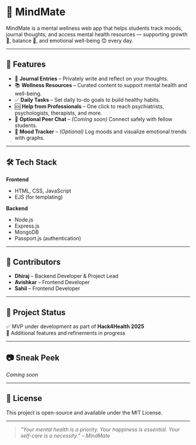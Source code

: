 # 🧠 MindMate

MindMate is a mental wellness web app that helps students track moods, 
journal thoughts, and access mental health resources — supporting growth 💪, 
balance 🌿, and emotional well-being 😊 every day.

---

## 🚀 Features

- 📓 **Journal Entries** – Privately write and reflect on your thoughts.
- 📚 **Wellness Resources** – Curated content to support mental health and well-being.
- ✅ **Daily Tasks** – Set daily to-do goals to build healthy habits.
- 🆘 **Help from Professionals** – One click to reach psychiatrists, psychologists, therapists, and more.
- 💬 **Optional Peer Chat** – *(Coming soon)* Connect safely with fellow students.
- 🌈 **Mood Tracker** – *(Optional)* Log moods and visualize emotional trends with graphs.

---

## 🛠 Tech Stack

**Frontend**  
- HTML, CSS, JavaScript  
- EJS (for templating)

**Backend**  
- Node.js  
- Express.js  
- MongoDB  
- Passport.js (authentication)

---

## 👥 Contributors

- **Dhiraj** – Backend Developer & Project Lead  
- **Avishkar** – Frontend Developer  
- **Sahil** – Frontend Developer  

---

## 📌 Project Status

✅ MVP under development as part of **Hack4Health 2025**  
🚧 Additional features and refinements in progress

---

## 📷 Sneak Peek

*Coming soon*

---

## 🧾 License

This project is open-source and available under the MIT License.

---

> *“Your mental health is a priority. Your happiness is essential. Your self-care is a necessity.” – MindMate*
